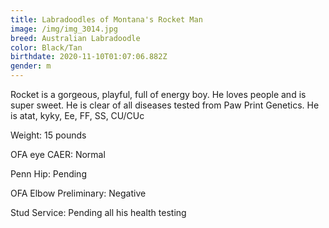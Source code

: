 ```yaml
---
title: Labradoodles of Montana's Rocket Man
image: /img/img_3014.jpg
breed: Australian Labradoodle
color: Black/Tan
birthdate: 2020-11-10T01:07:06.882Z
gender: m
---
```

Rocket is a gorgeous, playful, full of energy boy. He loves people and is super sweet. He is clear of all diseases tested from Paw Print Genetics. He is atat, kyky, Ee, FF, SS, CU/CUc

Weight: 15 pounds

 OFA eye CAER:  Normal

Penn Hip: Pending

OFA Elbow Preliminary: Negative

Stud Service: Pending all his health testing